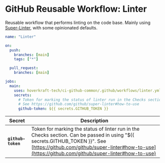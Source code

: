 <!-- start title -->

# GitHub Reusable Workflow: Linter

<!-- end title -->
<!-- start description -->

Reusable workflow that performs linting on the code base.
Mainly using [Super-Linter](https://github.com/github/super-linter), with some opinionated defaults.

<!-- end description -->
<!-- start contents -->
<!-- end contents -->
<!-- start usage -->

```yaml
name: "Linter"

on:
  push:
    branches: [main]
    tags: ["*"]

  pull_request:
    branches: [main]

jobs:
  main:
    uses: hoverkraft-tech/ci-github-common/.github/workflows/linter.yml@main
    secrets:
      # Token for marking the status of linter run in the Checks section. Can be passed in using "${{ secrets.GITHUB_TOKEN }}".
      # See https://github.com/github/super-linter#how-to-use
      github-token: ${{ secrets.GITHUB_TOKEN }}
```

<!-- end usage -->
<!-- start secrets -->

| **Secret**                    | **Description**                                                                                                                                                                                                                    |
| ----------------------------- | ---------------------------------------------------------------------------------------------------------------------------------------------------------------------------------------------------------------------------------- |
| **<code>github-token</code>** | Token for marking the status of linter run in the Checks section. Can be passed in using "${{ secrets.GITHUB_TOKEN }}". See [https://github.com/github/super-linter#how-to-use](https://github.com/github/super-linter#how-to-use) |

<!-- end secrets -->
<!-- start inputs -->

<!-- end inputs -->

<!-- start outputs -->
<!-- end outputs -->
<!-- start [.github/ghadocs/examples/] -->
<!-- end [.github/ghadocs/examples/] -->
